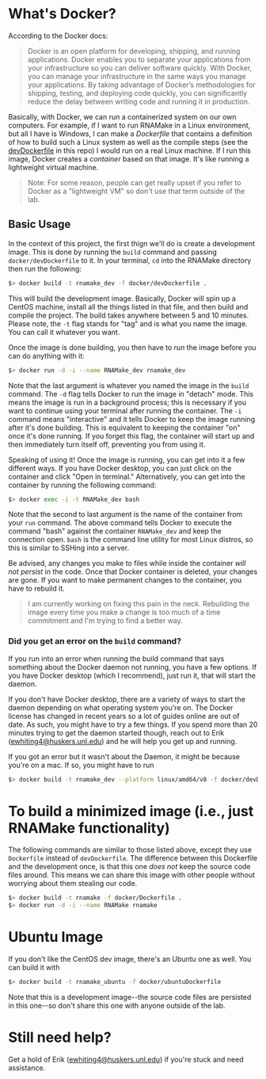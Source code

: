 # What's Docker?

According to the Docker docs:
> Docker is an open platform for developing, shipping, and running applications. Docker enables you to separate your applications from your infrastructure so you can deliver software quickly. With Docker, you can manage your infrastructure in the same ways you manage your applications. By taking advantage of Docker’s methodologies for shipping, testing, and deploying code quickly, you can significantly reduce the delay between writing code and running it in production.

Basically, with Docker, we can run a containerized system on our own computers. For example, if I want to run RNAMake in a Linux environment, but all I have is Windows, I can make a *Dockerfile* that contains a definition of how to build such a Linux system as well as the compile steps (see the [devDockerfile](docker/devDockerfile) in this repo) I would run on a real Linux machine. If I run this image, Docker creates a *container* based on that image. It's like running a lightweight virtual machine.

> Note: For some reason, people can get really upset if you refer to Docker as a "lightweight VM" so don't use that term outside of the lab.

## Basic Usage

In the context of this project, the first thign we'll do is create a development image. This is done by running the `build` command and passing `docker/devDockerfile` to it. In your terminal, `cd` into the RNAMake directory then run the following:

```sh
$> docker build -t rnamake_dev -f docker/devDockerfile .
```

This will build the development image. Basically, Docker will spin up a CentOS machine, install all the things listed in that file, and then build and compile the project. The build takes anywhere between 5 and 10 minutes. Please note, the `-t` flag stands for "tag" and is what you name the image. You can call it whatever you want.

Once the image is done building, you then have to *run* the image before you can do anything with it:

```sh
$> docker run -d -i --name RNAMake_dev rnamake_dev
```

Note that the last argument is whatever you named the image in the `build` command. The `-d` flag tells Docker to run the image in "detach" mode. This means the image is run in a background process; this is necessary if you want to continue using your terminal after running the container. The `-i` command means "interactive" and it tells Docker to keep the image running after it's done building. This is equivalent to keeping the container "on" once it's done running. If you forget this flag, the container will start up and then immediately turn itself off, preventing you from using it.

Speaking of using it! Once the image is running, you can get into it a few different ways. If you have Docker desktop, you can just click on the container and click "Open in terminal." Alternatively, you can get into the container by running the following command:

```sh
$> docker exec -i -t RNAMake_dev bash
```

Note that the second to last argument is the name of the container from your `run` command. The above command tells Docker to execute the command "bash" against the container `RNAMake_dev` and keep the connection open. `bash` is the command line utility for most Linux distros, so this is similar to SSHing into a server.

Be advised, any changes you make to files while inside the container *will not persist* in the code. Once that Docker container is deleted, your changes are gone. If you want to make permanent changes to the container, you have to rebuild it.

> I am currently working on fixing this pain in the neck. Rebuilding the image every time you make a change is too much of a time commitment and I'm trying to find a better way.

### Did you get an error on the `build` command?

If you run into an error when running the build command that says something about the Docker daemon not running, you have a few options. If you have Docker desktop (which I recommend), just run it, that will start the daemon.

If you don't have Docker desktop, there are a variety of ways to start the daemon depending on what operating system you're on. The Docker license has changed in recent years so a lot of guides online are out of date. As such, you might have to try a few things. If you spend more than 20 minutes trying to get the daemon started though, reach out to Erik (ewhiting4@huskers.unl.edu) and he will help you get up and running.

If you got an error but it wasn't about the Daemon, it might be because you're on a mac. If so, you might have to run

```sh
$> docker build -t rnamake_dev --platform linux/amd64/v8 -f docker/devDockerfile
```

# To build a minimized image (i.e., just RNAMake functionality)

The following commands are similar to those listed above, except they use `Dockerfile` instead of `devDockerfile`. The difference between this Dockerfile and the development once, is that this one *does not* keep the source code files around. This means we can share this image with other people without worrying about them stealing our code.
```sh
$> docker build -t rnamake -f docker/Dockerfile .
$> docker run -d -i --name RNAMake rnamake
```

# Ubuntu Image

If you don't like the CentOS dev image, there's an Ubuntu one as well. You can build it with

```sh
$> docker build -t rnamake_ubuntu -f docker/ubuntuDockerfile
```

Note that this is a development image--the source code files are persisted in this one--so don't share this one with anyone outside of the lab.

# Still need help?

Get a hold of Erik (ewhiting4@huskers.unl.edu) if you're stuck and need assistance.
